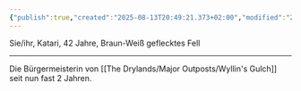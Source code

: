 ```yaml
---
{"publish":true,"created":"2025-08-13T20:49:21.373+02:00","modified":"2025-08-15T17:45:32.161+02:00","cssclasses":""}
---
```



Sie/ihr, Katari, 42 Jahre, Braun-Weiß geflecktes Fell
***
Die Bürgermeisterin von [[The Drylands/Major Outposts/Wyllin's Gulch]] seit nun fast 2 Jahren.